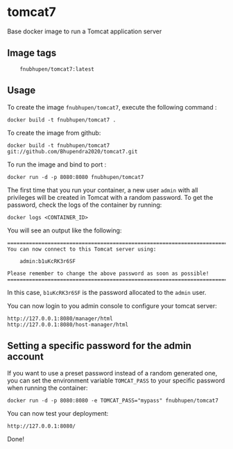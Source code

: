tomcat7
=======
Base docker image to run a Tomcat application server


Image tags
----------
```
    fnubhupen/tomcat7:latest
```
Usage
-----

To create the image `fnubhupen/tomcat7`, execute the following command :

    docker build -t fnubhupen/tomcat7 .
    
To create the image from github:

    docker build -t fnubhupen/tomcat7 git://github.com/Bhupendra2020/tomcat7.git

To run the image and bind to port :

    docker run -d -p 8080:8080 fnubhupen/tomcat7



The first time that you run your container, a new user `admin` with all privileges 
will be created in Tomcat with a random password. To get the password, check the logs
of the container by running:

    docker logs <CONTAINER_ID>

You will see an output like the following:

    ========================================================================
    You can now connect to this Tomcat server using:

        admin:b1uKcRK3r6SF

    Please remember to change the above password as soon as possible!
    ========================================================================

In this case, `b1uKcRK3r6SF` is the password allocated to the `admin` user.

You can now login to you admin console to configure your tomcat server:

    http://127.0.0.1:8080/manager/html
    http://127.0.0.1:8080/host-manager/html


Setting a specific password for the admin account
-------------------------------------------------

If you want to use a preset password instead of a random generated one, you can
set the environment variable `TOMCAT_PASS` to your specific password when running the container:

    docker run -d -p 8080:8080 -e TOMCAT_PASS="mypass" fnubhupen/tomcat7

You can now test your deployment:

    http://127.0.0.1:8080/

Done!
